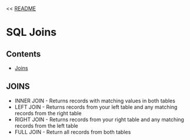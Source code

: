 << [README](./README.md)

# SQL Joins

## Contents
- [Joins](#joins)

## JOINS
- INNER JOIN - Returns records with matching values in both tables
- LEFT JOIN - Returns records from your left table and any matching records from the right table
- RIGHT JOIN - Returns records from your right table and any matching records from the left table
- FULL JOIN - Return all records from both tables